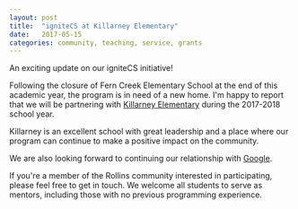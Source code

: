 ```yaml
---
layout: post
title:  "igniteCS at Killarney Elementary"
date:   2017-05-15
categories: community, teaching, service, grants
---
```


An exciting update on our igniteCS initiative!

Following the closure of Fern Creek Elementary School at the end
of this academic year, the program is in need of a new home. 
I'm happy to report that we will be partnering with [Killarney
Elementary](https://killarneyes.ocps.net) during the 2017-2018 school 
year.

 Killarney is an excellent school with great leadership and a place where our
program can continue to make a positive impact on the community.

We are also looking forward to continuing our relationship with
[Google](http://ignitecs.withgoogle.com).

If you're a member of the Rollins community interested in participating,
please feel free to get in touch. We welcome all students to serve as
mentors, including those with no previous programming experience.